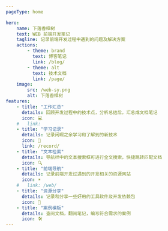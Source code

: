 ```yaml
---
pageType: home

hero:
    name: 下落香樟树
    text: WEB 前端开发笔记
    tagline: 记录前端开发过程中遇到的问题及解决方案
    actions:
        - theme: brand
          text: 博客笔记
          link: /blog/
        - theme: alt
          text: 技术文档
          link: /page/
    image:
        src: /web-sy.png
        alt: 下落香樟树
features:
    - title: "工作汇总"
      details: 回顾开发过程中的技术点，分析总结后，汇总成文档笔记
      icon: 💻
    #   link:
    - title: "学习记录"
      details: 记录闲暇之余学习和了解到的新技术
      icon: 📓
      link: /record/
    - title: "文本检索"
      details: 导航栏中的文本搜索框可进行全文搜索，快捷跳转匹配文档
      icon: 🔍
    - title: "前端导航"
      details: 记录前端开发过遇到的开发相关的资源网站
      icon: ☀️
    #   link: /web/
    - title: "资源分享"
      details: 记录和分享一些好用的工具软件及开发依赖包
      icon: 🚀
    - title: "案例模板"
      details: 查阅文档，翻阅笔记，编写符合需求的案例
      icon: 🛠️
---
```

